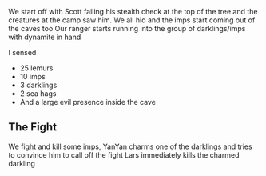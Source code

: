 
We start off with Scott failing his stealth check at the top of the tree and the creatures at the camp saw him. 
We all hid and the imps start coming out of the caves too 
Our ranger starts running into the group of darklings/imps with dynamite in hand 

I sensed 
- 25 lemurs
- 10 imps 
- 3 darklings 
- 2 sea hags 
- And a large evil presence inside the cave

## The Fight 

We fight and kill some imps, YanYan charms one of the darklings and tries to convince him to call off the fight 
Lars immediately kills the charmed darkling